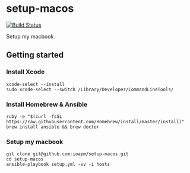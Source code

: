 # setup-macos
[![Build Status](https://travis-ci.org/ioapm/setup-macos.svg?branch=master)](https://travis-ci.org/ioapm/setup-macos)

Setup my macbook.

## Getting started

### Install Xcode
```
xcode-select --install
sudo xcode-select --switch /Library/Developer/CommandLineTools/
```

### Install Homebrew & Ansible
```
ruby -e "$(curl -fsSL https://raw.githubusercontent.com/Homebrew/install/master/install)"
brew install ansible && brew doctor
```

### Setup my macbook
```
git clone git@github.com:ioapm/setup-macos.git
cd setup-macos
ansible-playbook setup.yml -vv -i hosts
```